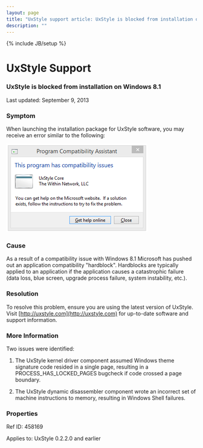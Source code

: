 ```yaml
---
layout: page
title: "UxStyle support article: UxStyle is blocked from installation on Windows 8.1"
description: ""
---
```

{% include JB/setup %}

# UxStyle Support

### UxStyle is blocked from installation on Windows 8.1
Last updated: September 9, 2013

### Symptom

When launching the installation package for UxStyle software, you may receive an error similar to the following:

![This program has compatibility issues](/assets/images/458169_1.png)

### Cause

As a result of a compatibility issue with Windows 8.1 Microsoft has pushed out an application compatibility "hardblock".
Hardblocks are typically applied to an application if the application causes a catastrophic failure (data loss, blue
screen, upgrade process failure, system instability, etc.).

### Resolution

To resolve this problem, ensure you are using the latest version of UxStyle. Visit [http://uxstyle.com](http://uxstyle.com)
for up-to-date software and support information.

### More Information

Two issues were identified:

1. The UxStyle kernel driver component assumed Windows theme signature code resided in a single page, resulting in a
PROCESS_HAS_LOCKED_PAGES bugcheck if code crossed a page boundary.

2. The UxStyle dynamic disassembler component wrote an incorrect set of machine instructions to memory, resulting
in Windows Shell failures.

### Properties

Ref ID: 458169

Applies to: UxStyle 0.2.2.0 and earlier

